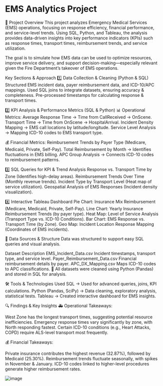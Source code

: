 # EMS Analytics Project
📌 Project Overview
This project analyzes Emergency Medical Services (EMS) operations, focusing on response efficiency, financial performance, and service-level trends. Using SQL, Python, and Tableau, the analysis provides data-driven insights into key performance indicators (KPIs) such as response times, transport times, reimbursement trends, and service utilization.

The goal is to simulate how EMS data can be used to optimize resources, improve service delivery, and support decision-making—especially relevant given the Fire Department’s takeover of EMS operations.

Key Sections & Approach
1️⃣ Data Collection & Cleaning (Python & SQL)
Structured EMS incident data, payer reimbursement data, and ICD-10/APC mappings.
Used SQL joins to integrate datasets, ensuring accuracy & completeness.
Pre-processed timestamps for calculating response & transport times.

2️⃣ KPI Analysis & Performance Metrics (SQL & Python)
📊 Operational Metrics:
Average Response Time → Time from CallReceived → OnScene.
Transport Time → Time from OnScene → HospitalArrival.
Incident Density Mapping → EMS call locations by latitude/longitude.
Service Level Analysis → Mapping ICD-10 codes to EMS transport type.

💰 Financial Metrics:
Reimbursement Trends by Payer Type (Medicare, Medicaid, Private, Self-Pay).
Total Reimbursement by Month → Identifies fluctuations in EMS billing.
APC Group Analysis → Connects ICD-10 codes to reimbursement patterns.

3️⃣ SQL Queries for KPI & Trend Analysis
Response vs. Transport Time by Zone (Identifies high-delay areas).
Reimbursement Trends Over Time (Monthly revenue trends).
Incident Type by Transport Level (Heat map of service utilization).
Geospatial Analysis of EMS Responses (Incident density visualization).

4️⃣ Interactive Tableau Dashboard
Pie Chart: Insurance Mix Reimbursement (Medicare, Medicaid, Private, Self-Pay).
Line Chart: Yearly Insurance Reimbursement Trends (by payer type).
Heat Map: Level of Service Analysis (Transport Type vs. ICD-10 Conditions).
Bar Chart: EMS Response vs. Transport Time (by Zone).
Geo Map: Incident Location Response Mapping (Coordinates of EMS incidents).

📂 Data Sources & Structure
Data was structured to support easy SQL queries and visual analysis.


Dataset	Description
EMS_Incident_Data.csv	Incident timestamps, transport type, and service level.
Payer_Reimbursement_Data.csv	Financial reimbursement details by payer.
APC_DX_Mapping.csv	Maps ICD-10 codes to APC classifications.
📌 All datasets were cleaned using Python (Pandas) and stored in SQL for analysis.

🛠️ Tools & Technologies Used
SQL → Used for advanced queries, joins, KPI calculations.
Python (Pandas, SciPy) → Data cleaning, exploratory analysis, statistical tests.
Tableau → Created interactive dashboard for EMS insights.

🔍 Findings & Key Insights
🚑 Operational Takeaways:

West Zone has the longest transport times, suggesting potential resource inefficiencies.
Emergency response times vary significantly by zone, with North responding fastest.
Certain ICD-10 conditions (e.g., Heart Attacks, COPD) require ALS-level transport most frequently.

💰 Financial Takeaways:

Private insurance contributes the highest revenue (32.87%), followed by Medicaid (25.30%).
Reimbursement trends fluctuate seasonally, with spikes in November & January.
ICD-10 codes linked to higher-level procedures generate higher reimbursement rates.

![image](https://github.com/user-attachments/assets/50cb274e-cec2-4408-aa3e-fc6fcbea3b51)


